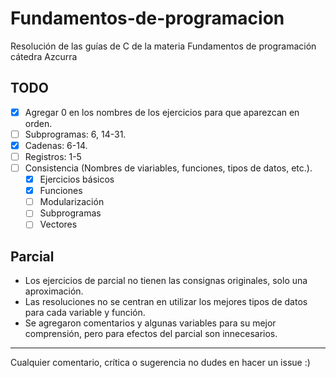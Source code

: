 # Fundamentos-de-programacion

Resolución de las guías de C de la materia Fundamentos de programación cátedra Azcurra

## TODO

- [x] Agregar 0 en los nombres de los ejercicios para que aparezcan en orden.
- [ ] Subprogramas: 6, 14-31.
- [x] Cadenas: 6-14.
- [ ] Registros: 1-5
- [ ] Consistencia (Nombres de viariables, funciones, tipos de datos, etc.).
	- [x] Ejercicios básicos
    - [x] Funciones
    - [ ] Modularización
    - [ ] Subprogramas
    - [ ] Vectores

## Parcial

- Los ejercicios de parcial no tienen las consignas originales, solo una aproximación.
- Las resoluciones no se centran en utilizar los mejores tipos de datos para cada variable y función.
- Se agregaron comentarios y algunas variables para su mejor comprensión, pero para efectos del parcial son innecesarios.

---

Cualquier comentario, crítica o sugerencia no dudes en hacer un issue :)
